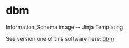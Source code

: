 # __dbm__
Information_Schema image -- Jinja Templating

See version one of this software here: [dbm](https://github.com/OpenJ92/dbm)
